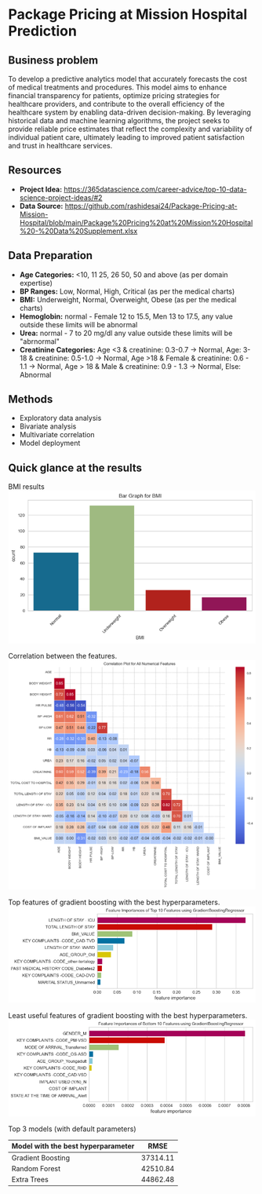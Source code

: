 # Package Pricing at Mission Hospital Prediction

## Business problem
To develop a predictive analytics model that accurately forecasts the cost of medical treatments and procedures. This model aims to enhance financial transparency for patients, optimize pricing strategies for healthcare providers, and contribute to the overall efficiency of the healthcare system by enabling data-driven decision-making. By leveraging historical data and machine learning algorithms, the project seeks to provide reliable price estimates that reflect the complexity and variability of individual patient care, ultimately leading to improved patient satisfaction and trust in healthcare services.

## Resources

- **Project Idea:** https://365datascience.com/career-advice/top-10-data-science-project-ideas/#2
- **Data Source:** https://github.com/rashidesai24/Package-Pricing-at-Mission-Hospital/blob/main/Package%20Pricing%20at%20Mission%20Hospital%20-%20Data%20Supplement.xlsx

## Data Preparation 

- **Age Categories:** <10, 11 25, 26 50, 50 and above (as per domain expertise) 
- **BP Ranges:** Low, Normal, High, Critical (as per the medical charts)
- **BMI:** Underweight, Normal, Overweight, Obese (as per the medical charts)
- **Hemoglobin:** normal - Female 12 to 15.5, Men 13 to 17.5, any value outside these limits will be abnormal
- **Urea:** normal - 7 to 20 mg/dl any value outside these limits will be "abrnormal"
- **Creatinine Categories:** Age <3 & creatinine: 0.3-0.7 -> Normal, Age: 3-18 & creatinine: 0.5-1.0 -> Normal, Age >18 & Female & creatinine: 0.6 - 1.1 ->	Normal,
Age > 18 & Male & creatinine: 0.9 - 1.3 ->	Normal, Else: Abnormal

## Methods

- Exploratory data analysis
- Bivariate analysis
- Multivariate correlation
- Model deployment

## Quick glance at the results
BMI results
![BMI](https://github.com/Msingisi/Package-pricing-at-mission-hospital-prediction/blob/main/images/BMI.png)

Correlation between the features.
![heatmap](https://github.com/Msingisi/Package-pricing-at-mission-hospital-prediction/blob/main/images/correlation%20metrix.png)

Top features of gradient boosting with the best hyperparameters.
![Top 10](https://github.com/Msingisi/Package-pricing-at-mission-hospital-prediction/blob/main/images/Top%20Features.png)

Least useful features of gradient boosting with the best hyperparameters.
![Bottom 10](https://github.com/Msingisi/Package-pricing-at-mission-hospital-prediction/blob/main/images/Bottom%20features.png)

Top 3 models (with default parameters)

| Model with the best hyperparameter     	                | RMSE  |
|-------------------	                                    |------------------	|
| Gradient Boosting     	                                    | 37314.11 	    |
| Random Forest   	                                            | 42510.84 	            |
| Extra Trees               	                        | 44862.48	            |




